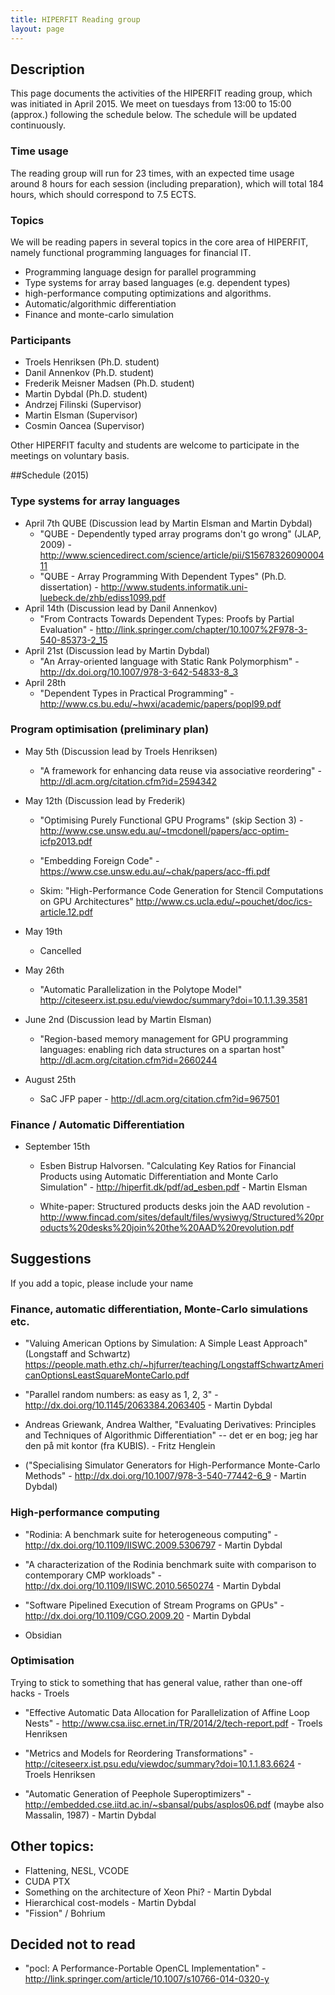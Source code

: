 ```yaml
---
title: HIPERFIT Reading group
layout: page
---
```


## Description

This page documents the activities of the HIPERFIT reading group,
which was initiated in April 2015. We meet on tuesdays from 13:00 to
15:00 (approx.) following the schedule below. The schedule will be
updated continuously.

### Time usage

The reading group will run for 23 times, with an expected time usage
around 8 hours for each session (including preparation), which will
total 184 hours, which should correspond to 7.5 ECTS.

### Topics
We will be reading papers in several topics in the core area of
HIPERFIT, namely functional programming languages for financial IT.

 * Programming language design for parallel programming
 * Type systems for array based languages (e.g. dependent types)
 * high-performance computing optimizations and algorithms.
 * Automatic/algorithmic differentiation
 * Finance and monte-carlo simulation

### Participants
 * Troels Henriksen (Ph.D. student)
 * Danil Annenkov (Ph.D. student)
 * Frederik Meisner Madsen (Ph.D. student)
 * Martin Dybdal (Ph.D. student)
 * Andrzej Filinski (Supervisor)
 * Martin Elsman (Supervisor)
 * Cosmin Oancea (Supervisor)

Other HIPERFIT faculty and students are welcome to participate in the
meetings on voluntary basis.


##Schedule (2015)

### Type systems for array languages
 * April 7th QUBE (Discussion lead by Martin Elsman and Martin Dybdal)
   * "QUBE - Dependently typed array programs don't go wrong" (JLAP, 2009) - <http://www.sciencedirect.com/science/article/pii/S1567832609000411>
   * "QUBE - Array Programming With Dependent Types" (Ph.D. dissertation) - <http://www.students.informatik.uni-luebeck.de/zhb/ediss1099.pdf>
 * April 14th (Discussion lead by Danil Annenkov)
   * "From Contracts Towards Dependent Types: Proofs by Partial Evaluation" - <http://link.springer.com/chapter/10.1007%2F978-3-540-85373-2_15>
 * April 21st (Discussion lead by Martin Dybdal)
   * "An Array-oriented language with Static Rank Polymorphism" - <http://dx.doi.org/10.1007/978-3-642-54833-8_3>
 * April 28th
   * "Dependent Types in Practical Programming" - http://www.cs.bu.edu/~hwxi/academic/papers/popl99.pdf

### Program optimisation (preliminary plan)
 * May 5th (Discussion lead by Troels Henriksen)
   * "A framework for enhancing data reuse via associative reordering" - <http://dl.acm.org/citation.cfm?id=2594342>
 * May 12th (Discussion lead by Frederik)
   * "Optimising Purely Functional GPU Programs" (skip Section 3) - <http://www.cse.unsw.edu.au/~tmcdonell/papers/acc-optim-icfp2013.pdf>
   * "Embedding Foreign Code" - <https://www.cse.unsw.edu.au/~chak/papers/acc-ffi.pdf>

   * Skim: "High-Performance Code Generation for Stencil Computations on GPU Architectures" <http://www.cs.ucla.edu/~pouchet/doc/ics-article.12.pdf>
 * May 19th
   * Cancelled
 * May 26th
   * "Automatic Parallelization in the Polytope Model" <http://citeseerx.ist.psu.edu/viewdoc/summary?doi=10.1.1.39.3581>

 * June 2nd (Discussion lead by Martin Elsman)
   * "Region-based memory management for GPU programming languages: enabling rich data structures on a spartan host" <http://dl.acm.org/citation.cfm?id=2660244>

 * August 25th
   * SaC JFP paper - http://dl.acm.org/citation.cfm?id=967501


### Finance / Automatic Differentiation

 * September 15th
 
   * Esben Bistrup Halvorsen. "Calculating Key Ratios for Financial Products using Automatic Differentiation and Monte Carlo Simulation" - http://hiperfit.dk/pdf/ad_esben.pdf - Martin Elsman

   * White-paper: Structured products desks join the AAD revolution - http://www.fincad.com/sites/default/files/wysiwyg/Structured%20products%20desks%20join%20the%20AAD%20revolution.pdf



## Suggestions

If you add a topic, please include your name

### Finance, automatic differentiation, Monte-Carlo simulations etc.

 * "Valuing American Options by Simulation: A Simple Least Approach" (Longstaff and Schwartz) https://people.math.ethz.ch/~hjfurrer/teaching/LongstaffSchwartzAmericanOptionsLeastSquareMonteCarlo.pdf

 * "Parallel random numbers: as easy as 1, 2, 3" - http://dx.doi.org/10.1145/2063384.2063405 - Martin Dybdal

 * Andreas Griewank, Andrea Walther, "Evaluating Derivatives: Principles and Techniques of Algorithmic Differentiation" -- det er en bog; jeg har den på mit kontor (fra KUBIS). - Fritz Henglein

 * ("Specialising Simulator Generators for High-Performance Monte-Carlo Methods" - http://dx.doi.org/10.1007/978-3-540-77442-6_9 - Martin Dybdal)

### High-performance computing

 * "Rodinia: A benchmark suite for heterogeneous computing" - http://dx.doi.org/10.1109/IISWC.2009.5306797 - Martin Dybdal

 * "A characterization of the Rodinia benchmark suite with comparison to contemporary CMP workloads" - http://dx.doi.org/10.1109/IISWC.2010.5650274 - Martin Dybdal

 * "Software Pipelined Execution of Stream Programs on GPUs" - http://dx.doi.org/10.1109/CGO.2009.20 - Martin Dybdal

 * Obsidian

### Optimisation

Trying to stick to something that has general value, rather than one-off hacks - Troels

 * "Effective Automatic Data Allocation for Parallelization of Affine Loop Nests" - http://www.csa.iisc.ernet.in/TR/2014/2/tech-report.pdf - Troels Henriksen

 * "Metrics and Models for Reordering Transformations" - http://citeseerx.ist.psu.edu/viewdoc/summary?doi=10.1.1.83.6624 - Troels Henriksen

 * "Automatic Generation of Peephole Superoptimizers" - http://embedded.cse.iitd.ac.in/~sbansal/pubs/asplos06.pdf (maybe also Massalin, 1987) - Martin Dybdal

## Other topics:

 * Flattening, NESL, VCODE
 * CUDA PTX
 * Something on the architecture of Xeon Phi? - Martin Dybdal
 * Hierarchical cost-models - Martin Dybdal
 * "Fission" / Bohrium

## Decided not to read

 *  "pocl: A Performance-Portable OpenCL Implementation" - http://link.springer.com/article/10.1007/s10766-014-0320-y

